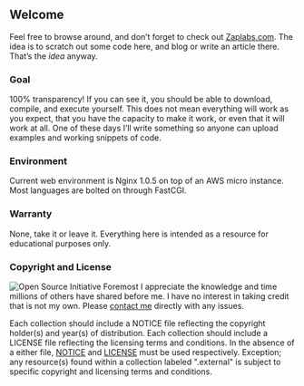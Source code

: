 ## Welcome ##

Feel free to browse around, and donʼt forget to check out [Zaplabs.com][1].  The idea is to scratch out some code here, and blog or write an article there.  Thatʼs the *idea* anyway.

### Goal ###

100% transparency!  If you can see it, you should be able to download, compile, and execute yourself.  This does not mean everything will work as you expect, that you have the capacity to make it work, or even that it will work at all.  One of these days Iʼll write something so anyone can upload examples and working snippets of code.

### Environment ###

Current web environment is Nginx 1.0.5 on top of an AWS micro instance.  Most languages are bolted on through FastCGI.

### Warranty ###

None, take it or leave it.  Everything here is intended as a resource for educational purposes only.

### Copyright and License ###

![Open Source Initiative][5]
Foremost I appreciate the knowledge and time millions of others have shared before me.  I have no interest in taking credit that is not my own.  Please [contact me][4] directly with any issues.

Each collection should include a NOTICE file reflecting the copyright holder(s) and year(s) of distribution.  Each collection should include a LICENSE file reflecting the licensing terms and conditions.  In the absence of a either file, [NOTICE][2] and [LICENSE][3] must be used respectively.  Exception; any resource(s) found within a collection labeled ".external" is subject to specific copyright and licensing terms and conditions.

[1]: http://zaplabs.com/
[2]: https://raw.github.com/h0tw1r3/sandbox/master/NOTICE
[3]: https://raw.github.com/h0tw1r3/sandbox/master/LICENSE
[4]: http://zaplabs.com/contact
[5]: https://raw.github.com/h0tw1r3/sandbox/master/.autoindex/osi_standard_logo.png "Open Source Initiative Logo"
